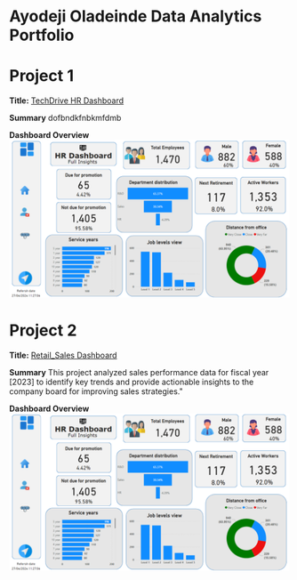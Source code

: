 # Ayodeji Oladeinde Data Analytics Portfolio 
# Project 1
**Title:** [TechDrive HR Dashboard](https://github.com/Sagereal7/Data_Analytics)

**Summary** dofbndkfnbkmfdmb

**Dashboard Overview**
![HR_Dashboard](HR_Dashboard.png)


# Project 2
**Title:** [Retail_Sales Dashboard]([https://github.com/Sagereal7/Data_Analytics](https://github.com/Sagereal7/Data_Analytics/blob/main/Retail_sales_db.pbix))

**Summary** This project analyzed sales performance data for fiscal year [2023] to identify key trends and provide actionable insights to the company board for improving sales strategies."

**Dashboard Overview**
![HR_Dashboard](HR_Dashboard.png)
